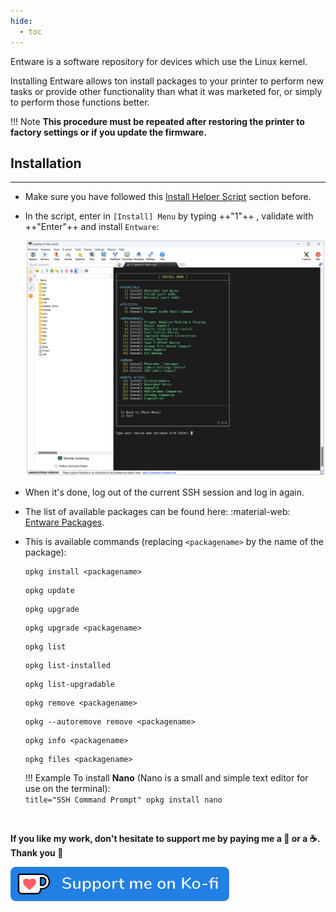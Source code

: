 ```yaml
---
hide:
  - toc
---
```

Entware is a software repository for devices which use the Linux kernel.

Installing Entware allows ton install packages to your printer to perform new tasks or provide other functionality than what it was marketed for, or simply to perform those functions better.

!!! Note
    **This procedure must be repeated after restoring the printer to factory settings or if you update the firmware.**


## Installation
<hr>

- Make sure you have followed this <a href="../../helper-script/helper-script-installation">Install Helper Script</a> section before.

- In the script, enter in `[Install] Menu` by typing ++"1"++ , validate with ++"Enter"++ and install `Entware`:

    <img width="900" src="../../assets/img/Creality-Helper-Script/Install_Menu.png">

- When it's done, log out of the current SSH session and log in again.

- The list of available packages can be found here: :material-web: [Entware Packages](https://bin.entware.net/mipselsf-k3.4/Packages.html).

- This is available commands (replacing `<packagename>` by the name of the package):

    
    ``` title="To install a specified package"
    opkg install <packagename>
    ```
    
    ``` title="To update available packages list"
    opkg update
    ```
    
    ``` title="To update all installed packages"
    opkg upgrade
    ```
    
    ``` title="To update a specified package"
    opkg upgrade <packagename>
    ```
    
    ``` title="To display the list of all available packages"
    opkg list
    ```
    
    ``` title="To display the list of all installed packages"
    opkg list-installed
    ```
    
    ``` title="To display the list of packages that can be updated"
    opkg list-upgradable
    ```
    
    ``` title="To remove package without its associated dependencies"
    opkg remove <packagename>
    ```

    ``` title="To remove package and its associated dependencies"
    opkg --autoremove remove <packagename>
    ```
    
    ``` title="To display detailed information about a specified package"
    opkg info <packagename>
    ```
    
    ``` title="To display the list of files installed by a specified package"
    opkg files <packagename>
    ```

    !!! Example
        To install **Nano** (Nano is a small and simple text editor for use on the terminal):<br/>
        ``` title="SSH Command Prompt"
        opkg install nano
        ```

<br />

**If you like my work, don't hesitate to support me by paying me a 🍺 or a ☕. Thank you 🙂**

<a href="https://ko-fi.com/guilouz" target="_blank"><img width="350" src="../../assets/img/home/Ko-fi.png"></a>
